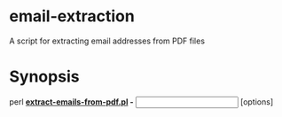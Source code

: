 # email-extraction
A script for extracting email addresses from PDF files

# Synopsis
perl **[extract-emails-from-pdf.pl](email-extraction/extract-email-from-pdf.pl) -** <input> [options]
